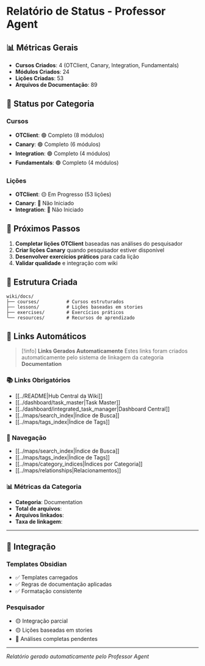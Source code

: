 # Relatório de Status - Professor Agent

## 📊 Métricas Gerais

- **Cursos Criados**: 4 (OTClient, Canary, Integration, Fundamentals)
- **Módulos Criados**: 24
- **Lições Criadas**: 53
- **Arquivos de Documentação**: 89

## 🎯 Status por Categoria

### Cursos
- **OTClient**: 🟢 Completo (8 módulos)
- **Canary**: 🟢 Completo (6 módulos)
- **Integration**: 🟢 Completo (4 módulos)
- **Fundamentals**: 🟢 Completo (4 módulos)

### Lições
- **OTClient**: 🟡 Em Progresso (53 lições)
- **Canary**: 🔴 Não Iniciado
- **Integration**: 🔴 Não Iniciado

## 🚀 Próximos Passos

1. **Completar lições OTClient** baseadas nas análises do pesquisador
2. **Criar lições Canary** quando pesquisador estiver disponível
3. **Desenvolver exercícios práticos** para cada lição
4. **Validar qualidade** e integração com wiki

## 📁 Estrutura Criada

```
wiki/docs/
├── courses/          # Cursos estruturados
├── lessons/          # Lições baseadas em stories
├── exercises/        # Exercícios práticos
└── resources/        # Recursos de aprendizado
```

## 🔗 **Links Automáticos**

> [!info] **Links Gerados Automaticamente**
> Estes links foram criados automaticamente pelo sistema de linkagem da categoria **Documentation**

### **📚 Links Obrigatórios**
- [[../README|Hub Central da Wiki]]
- [[../dashboard/task_master|Task Master]]
- [[../dashboard/integrated_task_manager|Dashboard Central]]
- [[../maps/search_index|Índice de Busca]]
- [[../maps/tags_index|Índice de Tags]]

### **🧭 Navegação**
- [[../maps/search_index|Índice de Busca]]
- [[../maps/tags_index|Índice de Tags]]
- [[../maps/category_indices|Índices por Categoria]]
- [[../maps/relationships|Relacionamentos]]

### **📊 Métricas da Categoria**
- **Categoria**: Documentation
- **Total de arquivos**: <!-- Contador automático -->
- **Arquivos linkados**: <!-- Contador automático -->
- **Taxa de linkagem**: <!-- Percentual automático -->

---

## 🔗 Integração

### Templates Obsidian
- ✅ Templates carregados
- ✅ Regras de documentação aplicadas
- ✅ Formatação consistente

### Pesquisador
- 🟡 Integração parcial
- 🟡 Lições baseadas em stories
- 🔴 Análises completas pendentes

---
*Relatório gerado automaticamente pelo Professor Agent*
